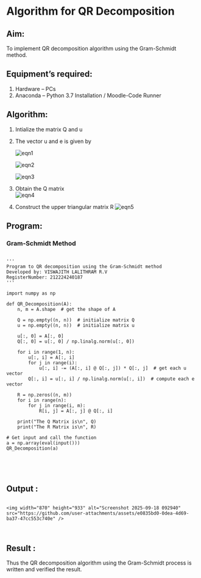 # Algorithm for QR Decomposition
## Aim:
To implement QR decomposition algorithm using the Gram-Schmidt method.
## Equipment’s required:
1.	Hardware – PCs
2.	Anaconda – Python 3.7 Installation / Moodle-Code Runner
## Algorithm:
1.	Intialize the matrix Q and u
2.	The vector u and e is given by

    ![eqn1](./ex4.jpg)

    ![eqn2](./ex6.jpg)

    ![eqn3](./ex3.jpg)

3.	Obtain the Q matrix   
    ![eqn4](./ex1.jpg)
4.	Construct the upper triangular matrix R
    ![eqn5](./ex2.jpg)



## Program:
### Gram-Schmidt Method
```

''' 
Program to QR decomposition using the Gram-Schmidt method
Developed by: VISWAJITH LALITHRAM R.V
RegisterNumber: 212224240187
'''

import numpy as np

def QR_Decomposition(A):
    n, m = A.shape  # get the shape of A

    Q = np.empty((n, n))  # initialize matrix Q
    u = np.empty((n, n))  # initialize matrix u

    u[:, 0] = A[:, 0]
    Q[:, 0] = u[:, 0] / np.linalg.norm(u[:, 0])

    for i in range(1, n):
        u[:, i] = A[:, i]
        for j in range(i):
            u[:, i] -= (A[:, i] @ Q[:, j]) * Q[:, j]  # get each u vector
        Q[:, i] = u[:, i] / np.linalg.norm(u[:, i])  # compute each e vector

    R = np.zeros((n, m))
    for i in range(n):
        for j in range(i, m):
            R[i, j] = A[:, j] @ Q[:, i]

    print("The Q Matrix is\n", Q)
    print("The R Matrix is\n", R)

# Get input and call the function
a = np.array(eval(input()))
QR_Decomposition(a)





```

## Output :

```

<img width="870" height="933" alt="Screenshot 2025-09-18 092940" src="https://github.com/user-attachments/assets/e0835bd0-0dea-4d69-ba37-47cc553c740e" />



```

## Result :
Thus the QR decomposition algorithm using the Gram-Schmidt process is written and verified the result.
